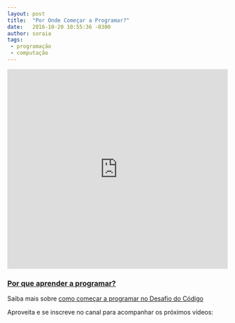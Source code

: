 ```yaml
---
layout: post
title:  "Por Onde Começar a Programar?"
date:   2016-10-20 10:55:36 -0300
author: soraia
tags: 
 - programação
 - computação
---
```


<iframe 
  width="100%" 
  height="455" 
  src="http://www.youtube.com/embed/i2iPXwS8Vgc?&autoplay=1&autohide=1&modestbranding=0&showinfo=0&ap=%2526fmt%3D22" 
  frameborder="0" 
  allowfullscreen>
</iframe>

### [Por que aprender a programar?](por-que-aprender-programar)

Saiba mais sobre [como começar a programar no Desafio do Código](https://desafiodocodigo.com.br)

Aproveita e se inscreve no canal para acompanhar os próximos vídeos:

<script src="https://apis.google.com/js/platform.js"></script>

<div class="g-ytsubscribe" data-channelid="UCsYnoVU6bTl1oh715or-POQ" data-layout="full" data-count="hidden"></div>